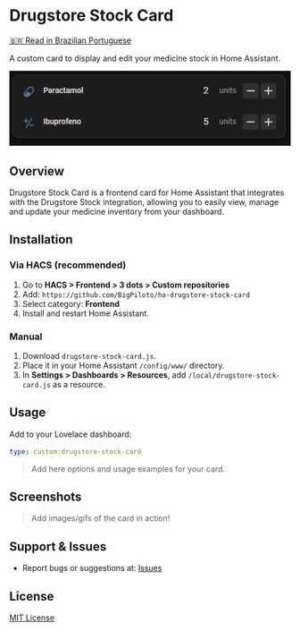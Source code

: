 # Drugstore Stock Card

[🇧🇷 Read in Brazilian Portuguese](README.pt-br.md)

A custom card to display and edit your medicine stock in Home Assistant.

![Preview of Drugstore Stock Card](images/preview.png)

## Overview

Drugstore Stock Card is a frontend card for Home Assistant that integrates with the Drugstore Stock integration, allowing you to easily view, manage and update your medicine inventory from your dashboard.

## Installation

### Via HACS (recommended)
1. Go to **HACS > Frontend > 3 dots > Custom repositories**
2. Add: `https://github.com/BigPiloto/ha-drugstore-stock-card`
3. Select category: **Frontend**
4. Install and restart Home Assistant.

### Manual
1. Download `drugstore-stock-card.js`.
2. Place it in your Home Assistant `/config/www/` directory.
3. In **Settings > Dashboards > Resources**, add `/local/drugstore-stock-card.js` as a resource.

## Usage

Add to your Lovelace dashboard:

```yaml
type: custom:drugstore-stock-card
```

> Add here options and usage examples for your card.

## Screenshots

> Add images/gifs of the card in action!

## Support & Issues

- Report bugs or suggestions at: [Issues](https://github.com/BigPiloto/ha-drugstore-stock-card/issues)

## License

[MIT License](LICENSE)
